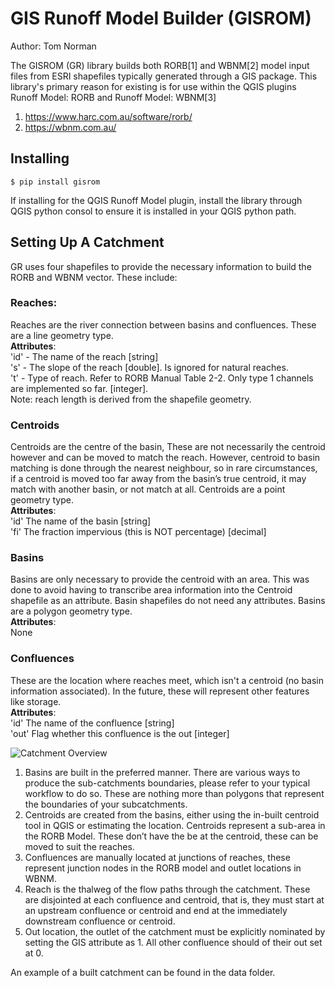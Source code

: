 # GIS Runoff Model Builder (GISROM)
Author: Tom Norman

The GISROM (GR) library builds both RORB[1] and WBNM[2] model input files from ESRI shapefiles typically generated through a GIS package. This library's primary reason for existing is for use within the QGIS plugins Runoff Model: RORB and Runoff Model: WBNM[3]

1. https://www.harc.com.au/software/rorb/
2. https://wbnm.com.au/

## Installing

    $ pip install gisrom
    
If installing for the QGIS Runoff Model plugin, install the library through QGIS python consol to ensure it is installed in your QGIS python path. 

## Setting Up A Catchment
GR uses four shapefiles to provide the necessary information to build the RORB and WBNM vector. These include:
### Reaches:
Reaches are the river connection between basins and confluences. These are a line geometry type.  
**Attributes**:  
'id' - The name of the reach [string]  
's' - The slope of the reach [double]. Is ignored for natural reaches.  
't' - Type of reach. Refer to RORB Manual Table 2-2. Only type 1 channels are implemented so far. [integer].  
Note: reach length is derived from the shapefile geometry.  
### Centroids
Centroids are the centre of the basin, These are not necessarily the centroid however and can be moved to match the reach. However, centroid to basin matching is done through the nearest neighbour, so in rare circumstances, if a centroid is moved too far away from the basin’s true centroid, it may match with another basin, or not match at all. Centroids are a point geometry type.   
**Attributes**:  
'id' The name of the basin [string]  
'fi' The fraction impervious (this is NOT percentage) [decimal]  
### Basins
Basins are only necessary to provide the centroid with an area. This was done to avoid having to transcribe area information into the Centroid shapefile as an attribute. Basin shapefiles do not need any attributes. Basins are a polygon geometry type.  
**Attributes**:  
None  
### Confluences
These are the location where reaches meet, which isn't a centroid (no basin information associated). In the future, these will represent other features like storage.  
**Attributes**:  
'id' The name of the confluence [string]  
'out' Flag whether this confluence is the out [integer]  

![Catchment Overview](https://github.com/norman-tom/gisrom/blob/main/documentation/catchment_overview.png)

1.	Basins are built in the preferred manner. There are various ways to produce the sub-catchments boundaries, please refer to your typical workflow to do so. These are nothing more than polygons that represent the boundaries of your subcatchments. 
2.	Centroids are created from the basins, either using the in-built centroid tool in QGIS or estimating the location. Centroids represent a sub-area in the RORB Model. These don’t have the be at the centroid, these can be moved to suit the reaches. 
3.	Confluences are manually located at junctions of reaches, these represent junction nodes in the RORB model and outlet locations in WBNM. 
4.	Reach is the thalweg of the flow paths through the catchment. These are disjointed at each confluence and centroid, that is, they must start at an upstream confluence or centroid and end at the immediately downstream confluence or centroid.
5.	Out location, the outlet of the catchment must be explicitly nominated by setting the GIS attribute as 1. All other confluence should of their out set at 0.   

An example of a built catchment can be found in the data folder. 
